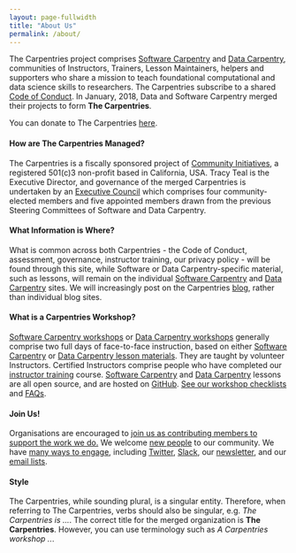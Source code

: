 ```yaml
---
layout: page-fullwidth
title: "About Us"
permalink: /about/
---
```


The Carpentries project comprises <a href="https://software-carpentry.org/">Software Carpentry</a> 
and <a href="http://www.datacarpentry.org/">Data Carpentry</a>, communities of Instructors, Trainers, Lesson Maintainers, 
helpers and supporters who share a mission to teach foundational computational and data science skills to researchers. 
The Carpentries subscribe to a 
shared <a href="http://docs.carpentries.org/topic_folders/policies/code-of-conduct.html">Code of Conduct</a>. In January, 2018, Data and Software Carpentry merged their projects to form <strong>The Carpentries</strong>. 

You can donate to The Carpentries <a href="https://carpentries.wedid.it/">here</a>.

<h4>How are The Carpentries Managed?</h4>

The Carpentries is a fiscally sponsored project of <a href="http://communityin.org/">Community Initiatives</a>, 
a registered 501(c)3 non-profit based in California, USA. Tracy Teal is the Executive Director, and governance of the merged Carpentries is undertaken 
by an <a href="../governance">Executive Council</a> which comprises 
four community-elected members and five appointed members drawn from 
the previous Steering Committees of Software and Data Carpentry.

<h4>What Information is Where?</h4>

What is common across both Carpentries - the Code of Conduct, assessment, governance, instructor training, our privacy policy - will be found through this site, while Software or Data Carpentry-specific material, such as lessons, will remain on the individual [Software Carpentry](https://software-carpentry.org/) and [Data Carpentry](http://www.datacarpentry.org/) sites. We will increasingly post on the Carpentries [blog](./blog/), rather than individual blog sites. 

<h4>What is a Carpentries Workshop?</h4>

<a href="https://software-carpentry.org/workshops/">Software Carpentry workshops</a> 
or <a href="http://www.datacarpentry.org/workshops/">Data Carpentry workshops</a> generally 
comprise two full days of face-to-face instruction, based on 
either <a href="https://software-carpentry.org/lessons">Software Carpentry</a> 
or <a href="http://www.datacarpentry.org/lessons">Data Carpentry lesson materials</a>. 
They are taught by volunteer Instructors. Certified Instructors comprise people who 
have completed our <a href="http://carpentries.github.io/instructor-training/">instructor training</a> course. 
<a href="https://software-carpentry.org/lessons">Software Carpentry</a> 
and <a href="http://www.datacarpentry.org/lessons">Data Carpentry</a> lessons are all 
open source, and are hosted on <a href="https://github.com/">GitHub</a>. 
<a href="http://docs.carpentries.org/topic_folders/hosts_instructors/hosts_instructors_checklist.html">See 
our workshop checklists</a> and <a href="https://info.carpentries.org/">FAQs</a>.
  
<h4>Join Us!</h4>
            
Organisations are encouraged to <a href="../membership/">join us as contributing members to support the work we do.</a> We 
welcome <a href="https://software-carpentry.org/join/">new people</a> to our community. We have 
<a href="https://software-carpentry.org/join/">many ways to engage</a>, including 
<a href="https://twitter.com/thecarpentries">Twitter</a>, <a href="https://swc-slack-invite.herokuapp.com/">Slack</a>, 
our <a href="http://eepurl.com/cfODMH">newsletter</a>, and our <a href="https://software-carpentry.org/join/">email lists</a>.

<h4>Style</h4>

The Carpentries, while sounding plural, is a singular entity. Therefore, when referring to The Carpentries, verbs should also be singular, e.g. *The Carpentries is ...*. The correct title for the merged organization is **The Carpentries**. However, you can use terminology such as *A Carpentries workshop ..*.



